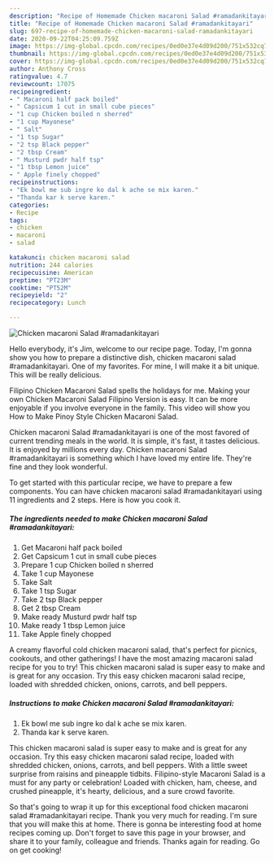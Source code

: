 ```yaml
---
description: "Recipe of Homemade Chicken macaroni Salad #ramadankitayari"
title: "Recipe of Homemade Chicken macaroni Salad #ramadankitayari"
slug: 697-recipe-of-homemade-chicken-macaroni-salad-ramadankitayari
date: 2020-09-22T04:25:09.759Z
image: https://img-global.cpcdn.com/recipes/0ed0e37e4d09d200/751x532cq70/chicken-macaroni-salad-ramadankitayari-recipe-main-photo.jpg
thumbnail: https://img-global.cpcdn.com/recipes/0ed0e37e4d09d200/751x532cq70/chicken-macaroni-salad-ramadankitayari-recipe-main-photo.jpg
cover: https://img-global.cpcdn.com/recipes/0ed0e37e4d09d200/751x532cq70/chicken-macaroni-salad-ramadankitayari-recipe-main-photo.jpg
author: Anthony Cross
ratingvalue: 4.7
reviewcount: 17075
recipeingredient:
- " Macaroni half pack boiled"
- " Capsicum 1 cut in small cube pieces"
- "1 cup Chicken boiled n sherred"
- "1 cup Mayonese"
- " Salt"
- "1 tsp Sugar"
- "2 tsp Black pepper"
- "2 tbsp Cream"
- " Musturd pwdr half tsp"
- "1 tbsp Lemon juice"
- " Apple finely chopped"
recipeinstructions:
- "Ek bowl me sub ingre ko dal k ache se mix karen."
- "Thanda kar k serve karen."
categories:
- Recipe
tags:
- chicken
- macaroni
- salad

katakunci: chicken macaroni salad 
nutrition: 244 calories
recipecuisine: American
preptime: "PT23M"
cooktime: "PT52M"
recipeyield: "2"
recipecategory: Lunch

---
```



![Chicken macaroni Salad #ramadankitayari](https://img-global.cpcdn.com/recipes/0ed0e37e4d09d200/751x532cq70/chicken-macaroni-salad-ramadankitayari-recipe-main-photo.jpg)

Hello everybody, it's Jim, welcome to our recipe page. Today, I'm gonna show you how to prepare a distinctive dish, chicken macaroni salad #ramadankitayari. One of my favorites. For mine, I will make it a bit unique. This will be really delicious.

Filipino Chicken Macaroni Salad spells the holidays for me. Making your own Chicken Macaroni Salad Filipino Version is easy. It can be more enjoyable if you involve everyone in the family. This video will show you How to Make Pinoy Style Chicken Macaroni Salad.

Chicken macaroni Salad #ramadankitayari is one of the most favored of current trending meals in the world. It is simple, it's fast, it tastes delicious. It is enjoyed by millions every day. Chicken macaroni Salad #ramadankitayari is something which I have loved my entire life. They're fine and they look wonderful.


To get started with this particular recipe, we have to prepare a few components. You can have chicken macaroni salad #ramadankitayari using 11 ingredients and 2 steps. Here is how you cook it.

<!--inarticleads1-->

##### The ingredients needed to make Chicken macaroni Salad #ramadankitayari:

1. Get  Macaroni half pack boiled
1. Get  Capsicum 1 cut in small cube pieces
1. Prepare 1 cup Chicken boiled n sherred
1. Take 1 cup Mayonese
1. Take  Salt
1. Take 1 tsp Sugar
1. Take 2 tsp Black pepper
1. Get 2 tbsp Cream
1. Make ready  Musturd pwdr half tsp
1. Make ready 1 tbsp Lemon juice
1. Take  Apple finely chopped


A creamy flavorful cold chicken macaroni salad, that&#39;s perfect for picnics, cookouts, and other gatherings! I have the most amazing macaroni salad recipe for you to try! This chicken macaroni salad is super easy to make and is great for any occasion. Try this easy chicken macaroni salad recipe, loaded with shredded chicken, onions, carrots, and bell peppers. 

<!--inarticleads2-->

##### Instructions to make Chicken macaroni Salad #ramadankitayari:

1. Ek bowl me sub ingre ko dal k ache se mix karen.
1. Thanda kar k serve karen.


This chicken macaroni salad is super easy to make and is great for any occasion. Try this easy chicken macaroni salad recipe, loaded with shredded chicken, onions, carrots, and bell peppers. With a little sweet surprise from raisins and pineapple tidbits. Filipino-style Macaroni Salad is a must for any party or celebration! Loaded with chicken, ham, cheese, and crushed pineapple, it&#39;s hearty, delicious, and a sure crowd favorite. 

So that's going to wrap it up for this exceptional food chicken macaroni salad #ramadankitayari recipe. Thank you very much for reading. I'm sure that you will make this at home. There is gonna be interesting food at home recipes coming up. Don't forget to save this page in your browser, and share it to your family, colleague and friends. Thanks again for reading. Go on get cooking!

